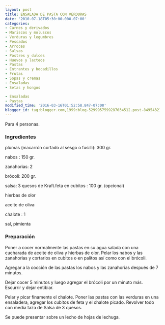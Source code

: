 ```yaml
---
layout: post
title: ENSALADA DE PASTA CON VERDURAS
date: '2010-07-18T05:30:00.000-07:00'
categories:
- Carnes y derivados
- Mariscos y moluscos
- Verduras y legumbres
- Pescados
- Arroces
- Salsas
- Postres y dulces
- Huevos y lacteos
- Pastas
- Entrantes y bocadillos
- Frutas
- Sopas y cremas
- Ensaladas
- Setas y hongos

- Ensaladas
- Pastas
modified_time: '2016-03-16T01:52:58.847-07:00'
blogger_id: tag:blogger.com,1999:blog-5299957599287034512.post-8495432192610990204
---
```


Para 4 personas.

<h3>Ingredientes</h3>

plumas (macarrón cortado al sesgo o fusilli): 300 gr.

nabos : 150 gr.

zanahorias: 2

brócoli: 200 gr.

salsa: 3 quesos de Kraft.feta en cubitos : 100 gr. (opcional)

hierbas de olor

aceite de oliva

chalote : 1

sal, pimienta

<h3>Preparación</h3>

Poner a cocer normalmente las pastas en su agua salada con una cucharada de aceite de oliva y hierbas de olor. Pelar los nabos y las zanahorias y cortarlos en cubitos o en palitos así como con el brócoli.

Agregar a la cocción de las pastas los nabos y las zanahorias después de 7 minutos.

Dejar cocer 5 minutos y luego agregar el brócoli por un minuto más. Escurrir y dejar entibiar.

Pelar y picar finamente el chalote. Poner las pastas con las verduras en una ensaladera, agregar los cubitos de feta y el chalote picado. Revolver todo con media taza de  Salsa  de 3 quesos.

Se  puede presentar sobre un lecho de hojas de lechuga.

